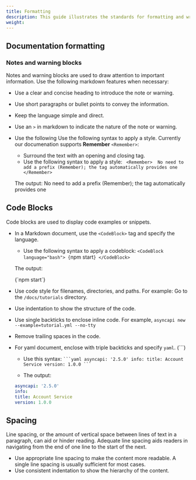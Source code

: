 ```yaml
---
title: Formatting
description: This guide illustrates the standards for formatting and writing our documentation.
weight: 
---
```

## Documentation formatting

### Notes and warning blocks

Notes and warning blocks are used to draw attention to important information. Use the following markdown features when necessary:

- Use a clear and concise heading to introduce the note or warning.
- Use short paragraphs or bullet points to convey the information.
- Keep the language simple and direct.
- Use an `>` in markdown to indicate the nature of the note or warning. 
- Use the following Use the following syntax to apply a style. Currently our documenation supports **Remember** `<Remember>`:
  * Surround the text with an opening and closing tag.
  * Use the following syntax to apply a style:
  ` <Remember> 
  No need to add a prefix (Remember); the tag automatically provides one
  </Remember>`
  
  The output: 
  <Remember> 
  No need to add a prefix (Remember); the tag automatically provides one
  </Remember>

## Code Blocks

Code blocks are used to display code examples or snippets. 

- In a Markdown document, use the `<CodeBlock>` tag and specify the language.
  * Use the following syntax to apply a codeblock:
  `<CodeBlock language="bash">
  {`npm start`}
  </CodeBlock>`
  
  The output:
  
  <CodeBlock language="bash">
  {`npm start`}
  </CodeBlock>
  
- Use code style for filenames, directories, and paths. For example: Go to the `/docs/tutorials` directory.
- Use indentation to show the structure of the code.
- Use single backticks to enclose inline code. For example, `asyncapi new --example=tutorial.yml --no-tty`
- Remove trailing spaces in the code.
- For yaml document, enclose with triple backticks and specify `yaml`. (```)
  * Use this syntax:
  ` ```yaml
  asyncapi: '2.5.0'
  info:
  title: Account Service
  version: 1.0.0
  ``` `
  
  * The output:
  ```yaml
  asyncapi: '2.5.0'
  info:
  title: Account Service
  version: 1.0.0
  ```
## Spacing

Line spacing, or the amount of vertical space between lines of text in a paragraph, can aid or hinder reading. Adequate line spacing aids readers in navigating from the end of one line to the start of the next.

- Use appropriate line spacing to make the content more readable. A single line spacing is usually sufficient for most cases.
- Use consistent indentation to show the hierarchy of the content.
